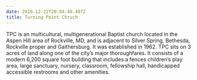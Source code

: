 ```yaml
---
date: 2016-12-22T20:04:40.407Z
title: Turning Point Chruch
---
```


TPC is an multicultural, multigenerational Baptist church located in the Aspen Hill area of
Rockville, MD, and is adjacent to Silver Spring, Bethesda, Rockville proper and Gaithersburg. It was
established in 1962. TPC sits on 3 acres of land along one of the city’s major thoroughfares. It consists
of a modern 6,200 square foot building that includes a fences children’s play area, large sanctuary,
nursery, classroom, fellowship hall, handicapped accessible restrooms and other amenities.
